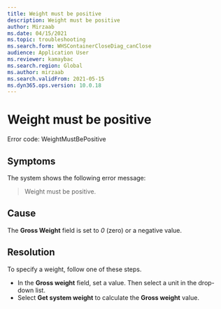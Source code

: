 ```yaml
---
title: Weight must be positive
description: Weight must be positive
author: Mirzaab
ms.date: 04/15/2021
ms.topic: troubleshooting
ms.search.form: WHSContainerCloseDiag_canClose
audience: Application User
ms.reviewer: kamaybac
ms.search.region: Global
ms.author: mirzaab
ms.search.validFrom: 2021-05-15
ms.dyn365.ops.version: 10.0.18
---
```


# Weight must be positive

Error code: WeightMustBePositive

## Symptoms

The system shows the following error message:

> Weight must be positive.

## Cause

The **Gross Weight** field is set to *0* (zero) or a negative value.

## Resolution

To specify a weight, follow one of these steps.

- In the **Gross weight** field, set a value. Then select a unit in the drop-down list.
- Select **Get system weight** to calculate the **Gross weight** value.

